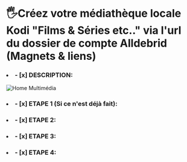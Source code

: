 # 🖐️Créez votre médiathèque locale Kodi "Films & Séries etc.." via l'url du dossier de compte Alldebrid (Magnets & liens)

### <li>- [x] DESCRIPTION: </li>

![Home Multimédia](https://github.com/victore447/LiensEtMagnetsAlldebridEnMultimedia/assets/48101775/d5bd6362-c8f8-4111-b89e-152aff972fc5)

### <li>- [x] ETAPE 1 (Si ce n'est déjà fait): </li>



### <li>- [x] ETAPE 2: </li>



### <li>- [x] ETAPE 3: </li>



### <li>- [x] ETAPE 4: </li>


